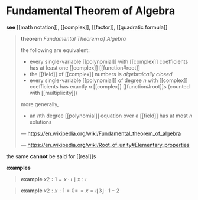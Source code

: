 # Fundamental Theorem of Algebra

**see** [[math notation]], [[complex]], [[factor]], [[quadratic formula]]

> **theorem** _Fundamental Theorem of Algebra_
>
> the following are equivalent:
>
> - every single-variable [[polynomial]] with [[complex]] coefficients has at least one [[complex]] [[function#root]]
> - the [[field]] of [[complex]] numbers is _algebraically closed_
> - every single-variable [[polynomial]] of degree $n$ with [[complex]] coefficients has exactly $n$ [[complex]] [[function#root]]s (counted with [[multiplicity]])
>
> more generally,
>
> - an $n$th degree [[polynomial]] equation over a [[field]] has at most $n$ solutions
>
> &mdash; <https://en.wikipedia.org/wiki/Fundamental_theorem_of_algebra>
>
> &mdash; <https://en.wikipedia.org/wiki/Root_of_unity#Elementary_properties>

the same **cannot** be said for [[real]]s

**examples**

> **example** $x2 : 1 = x \cdot \iota \mid x : \iota$

> **example** $x2 : x : 1 = 0 =\!= x = \iota \lfloor 3 \rfloor \cdot 1 - 2$
